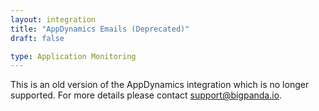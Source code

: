 ```yaml
---
layout: integration
title: "AppDynamics Emails (Deprecated)"
draft: false

type: Application Monitoring
---
```


This is an old version of the AppDynamics integration which is no longer supported.
For more details please contact support@bigpanda.io.